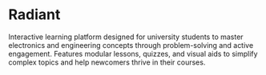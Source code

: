 # Radiant
Interactive learning platform designed for university students to master electronics and engineering concepts through problem-solving and active engagement. Features modular lessons, quizzes, and visual aids to simplify complex topics and help newcomers thrive in their courses.
